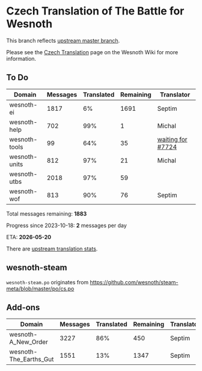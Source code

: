 # Czech Translation of The Battle for Wesnoth

This branch reflects [upstream master branch](https://github.com/wesnoth/wesnoth/tree/master).

Please see the [Czech Translation](https://wiki.wesnoth.org/CzechTranslation) page on the Wesnoth Wiki for more information.

## To Do

Domain | Messages | Translated | Remaining | Translator
------ | -------- | ---------- | --------- | ----------
wesnoth-ei | 1817 | 6% | 1691 | Septim
wesnoth-help | 702 | 99% | 1 | Michal
wesnoth-tools | 99 | 64% | 35 | [waiting for #7724](https://github.com/wesnoth/wesnoth/issues/7724)
wesnoth-units | 812 | 97% | 21 | Michal
wesnoth-utbs | 2018 | 97% | 59 |
wesnoth-wof | 813 | 90% | 76 | Septim

Total messages remaining: **1883**

Progress since 2023-10-18: **2** messages per day

ETA: **2026-05-20**

There are [upstream translation stats](https://www.wesnoth.org/gettext/?view=langs&version=master&lang=cs).

## wesnoth-steam
`wesnoth-steam.po` originates from https://github.com/wesnoth/steam-meta/blob/master/po/cs.po

## Add-ons
Domain | Messages | Translated | Remaining | Translator
------ | -------- | ---------- | --------- | ----------
wesnoth-A_New_Order | 3227 | 86% | 450 | Septim
wesnoth-The_Earths_Gut | 1551 | 13% | 1347 | Septim
